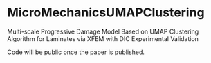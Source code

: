 # MicroMechanicsUMAPClustering
Multi-scale Progressive Damage Model Based on UMAP Clustering Algorithm for Laminates via XFEM with DIC Experimental Validation

Code will be public once the paper is published.
